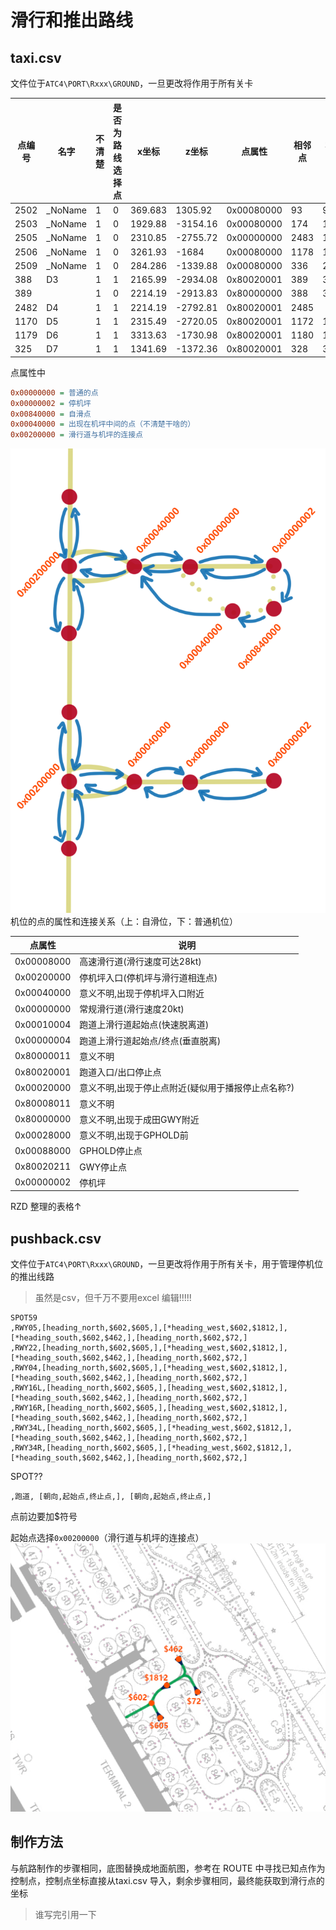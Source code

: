 # 滑行和推出路线
## taxi.csv
文件位于```ATC4\PORT\Rxxx\GROUND```，一旦更改将作用于所有关卡

|点编号|名字|不清楚|是否为路线选择点|x坐标|z坐标|点属性|相邻点|相邻点|相邻点|相邻点|
|----|----|----|----|----|----|----|----|----|----|----|
|2502|_NoName|1|0|369.683|1305.92|0x00080000|93|92|||
|2503|_NoName|1|0|1929.88|-3154.16|0x00080000|174|175|||
|2505|_NoName|1|0|2310.85|-2755.72|0x00000000|2483|179|||
|2506|_NoName|1|0|3261.93|-1684|0x00080000|1178|1177|||
|2509|_NoName|1|0|284.286|-1339.88|0x00080000|336|27|2510||
|388|D3|1|1|2165.99|-2934.08|0x80020001|389|387||||
|389||1|0|2214.19|-2913.83|0x80000000|388|391||||
|2482|D4|1|1|2214.19|-2792.81|0x80020001|2485|||||
|1170|D5|1|1|2315.49|-2720.05|0x80020001|1172|1169||||
|1179|D6|1|1|3313.63|-1730.98|0x80020001|1180|1178||||
|325|D7|1|1|1341.69|-1372.36|0x80020001|328|324||||

点属性中
```ini
0x00000000 = 普通的点 
0x00000002 = 停机坪 
0x00840000 = 自滑点 
0x00040000 = 出现在机坪中间的点（不清楚干啥的） 
0x00200000 = 滑行道与机坪的连接点
```
![alt text](图片/机位的点的属性和连接关系.png)
机位的点的属性和连接关系（上：自滑位，下：普通机位）

|点属性|说明|
|--|--|
|0x00008000	|高速滑行道(滑行速度可达28kt)|
|0x00200000	|停机坪入口(停机坪与滑行道相连点)|
|0x00040000	|意义不明,出现于停机坪入口附近|
|0x00000000	|常规滑行道(滑行速度20kt)|
|0x00010004	|跑道上滑行道起始点(快速脱离道)|
|0x00000004	|跑道上滑行道起始点/终点(垂直脱离)|
|0x80000011	|意义不明|
|0x80020001	|跑道入口/出口停止点|
|0x00020000	|意义不明,出现于停止点附近(疑似用于播报停止点名称?)|
|0x80008011	|意义不明|
|0x80000000	|意义不明,出现于成田GWY附近|
|0x00028000	|意义不明,出现于GPHOLD前|
|0x00088000	|GPHOLD停止点|
|0x80020211	|GWY停止点|
|0x00000002	|停机坪|

RZD 整理的表格↑
## pushback.csv
文件位于```ATC4\PORT\Rxxx\GROUND```，一旦更改将作用于所有关卡，用于管理停机位的推出线路
> 虽然是csv，但千万不要用excel 编辑!!!!!
```csv
SPOT59 
,RWY05,[heading_north,$602,$605,],[*heading_west,$602,$1812,],[*heading_south,$602,$462,],[heading_north,$602,$72,] 
,RWY22,[heading_north,$602,$605,],[*heading_west,$602,$1812,],[*heading_south,$602,$462,],[heading_north,$602,$72,] 
,RWY04,[heading_north,$602,$605,],[*heading_west,$602,$1812,],[*heading_south,$602,$462,],[heading_north,$602,$72,] 
,RWY16L,[heading_north,$602,$605,],[heading_west,$602,$1812,],[*heading_south,$602,$462,],[heading_north,$602,$72,] 
,RWY16R,[heading_north,$602,$605,],[heading_west,$602,$1812,],[*heading_south,$602,$462,],[heading_north,$602,$72,] 
,RWY34L,[heading_north,$602,$605,],[*heading_west,$602,$1812,],[*heading_south,$602,$462,],[heading_north,$602,$72,] 
,RWY34R,[heading_north,$602,$605,],[*heading_west,$602,$1812,],[*heading_south,$602,$462,],[heading_north,$602,$72,]
```
SPOT??
```
,跑道, [朝向,起始点,终止点,], [朝向,起始点,终止点,]
```
点前边要加$符号

起始点选择```0x00200000```（滑行道与机坪的连接点）
![alt text](图片/Pushback.png)
## 制作方法
与航路制作的步骤相同，底图替换成地面航图，参考在 ROUTE 中寻找已知点作为控制点，控制点坐标直接从taxi.csv 导入，剩余步骤相同，最终能获取到滑行点的坐标
> 谁写完引用一下